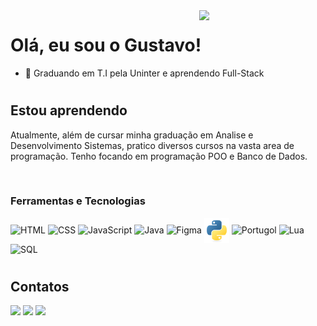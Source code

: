 <img  src="https://preview.redd.it/does-anyone-other-than-me-know-where-this-cat-is-from-lol-v0-img24gu05lfb1.jpg?width=1080&crop=smart&auto=webp&s=c3f0a1639fc3a21e04864423c108302d5a36ff8b"  width=40% align =  "right">

  

# Olá, eu sou o Gustavo!


- 🌱 Graduando em T.I pela Uninter e aprendendo Full-Stack


#

## Estou aprendendo

Atualmente, além de cursar minha graduação em Analise e Desenvolvimento Sistemas, pratico diversos cursos na vasta area de programação. Tenho focando em programação POO e Banco de Dados.
  

<div  style="display: inline_block"><br>

<h3>Ferramentas e Tecnologias</h3>

<img align="center"  alt="HTML"  height="40"  width="40"  src="https://cdn.jsdelivr.net/gh/devicons/devicon/icons/html5/html5-plain.svg"  />
<img align="center"  alt="CSS"  height="40"  width="40"  src="https://cdn.jsdelivr.net/gh/devicons/devicon/icons/css3/css3-plain.svg">
<img align="center"  alt="JavaScript"  height="40"  width="40"  src="https://cdn.jsdelivr.net/gh/devicons/devicon/icons/javascript/javascript-plain.svg"/>
<img align="center"  alt="Java"  height="50"  width="50"
src="https://www.citypng.com/public/uploads/preview/hd-java-logo-transparent-background-701751694771845zainlxmlfo.png"/>
<img align="center"  alt="Figma"  height="40"  width="40"  src="https://cdn.jsdelivr.net/gh/devicons/devicon/icons/figma/figma-original.svg"  />
<img align="center"  alt="Python"  height="40"  width="40"  src="https://raw.githubusercontent.com/devicons/devicon/master/icons/python/python-original.svg">
<img align="center"  alt="Portugol"  height="40"  width="40"  src="https://univali-lite.github.io/Portugol-Studio/assets/img/logo.png">
<img align="center"  alt="Lua"  height="40"  width="40"  src="https://upload.wikimedia.org/wikipedia/commons/thumb/c/cf/Lua-Logo.svg/250px-Lua-Logo.svg.png">
<img align="center"  alt="SQL"  height="40"  width="40"  src="https://tripletech.com.br/imagens/informacoes/dba-sql-server/dba-sql-server-06.jpg">
</div>

#

## Contatos

  

<div>

<a  href="https://www.instagram.com/guh_andrade._/?igsh=bmd2endqaTZobzY1#"  target="_blank"><img  loading="lazy"  src="https://img.shields.io/badge/-Instagram-%23E4405F?style=for-the-badge&logo=instagram&logoColor=white"  target="_blank"></a>	<a  href  =  "andrade.gustavo37@gmail.com"><img  loading="lazy"  src="https://img.shields.io/badge/Gmail-D14836?style=for-the-badge&logo=gmail&logoColor=white"  target="_blank"></a>	<a  href="https://www.linkedin.com/in/gustavo-andrade1/"  target="_blank"><img  loading="lazy"  src="https://img.shields.io/badge/-LinkedIn-%230077B5?style=for-the-badge&logo=linkedin&logoColor=white"  target="_blank"></a>

</div>